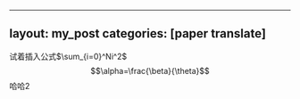 <script type="text/javascript" src="http://cdn.mathjax.org/mathjax/latest/MathJax.js?config=default"></script>
---
layout: my_post
categories: [paper translate]
---


试着插入公式$\sum_{i=0}^Ni^2$
$$\alpha=\frac{\beta}{\theta}$$
哈哈2
